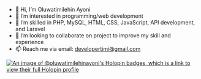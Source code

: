 - 👋 Hi, I’m Oluwatimilehin Ayoni
- 👀 I’m interested in programming/web development
- 🌱 I’m skilled in PHP, MySQL, HTML, CSS, JavaScript, API development, and Laravel
- 💞️ I’m looking to collaborate on project to improve my skill and experience
- 📫 Reach me via email: developertimi@gmail.com


[![An image of @oluwatimilehinayoni's Holopin badges, which is a link to view their full Holopin profile](https://holopin.me/oluwatimilehinayoni)](https://holopin.io/@oluwatimilehinayoni)

<!---
developertimi/developertimi is a ✨ special ✨ repository because its `README.md` (this file) appears on your GitHub profile.
You can click the Preview link to take a look at your changes.
--->
